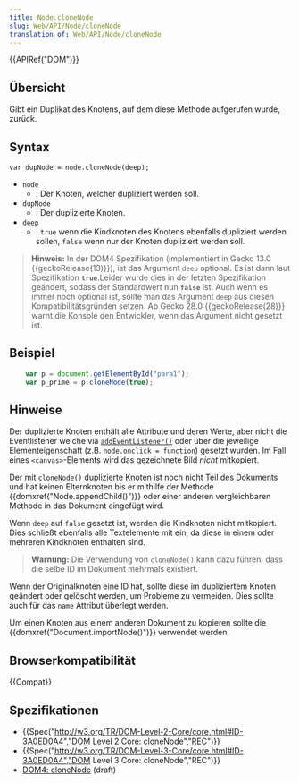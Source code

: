 ```yaml
---
title: Node.cloneNode
slug: Web/API/Node/cloneNode
translation_of: Web/API/Node/cloneNode
---
```

{{APIRef("DOM")}}

## Übersicht

Gibt ein Duplikat des Knotens, auf dem diese Methode aufgerufen wurde, zurück.

## Syntax

    var dupNode = node.cloneNode(deep);

- `node`
  - : Der Knoten, welcher dupliziert werden soll.
- `dupNode`
  - : Der duplizierte Knoten.
- `deep`
  - : `true` wenn die Kindknoten des Knotens ebenfalls dupliziert werden sollen, `false` wenn nur der Knoten dupliziert werden soll.

> **Hinweis:** In der DOM4 Spezifikation (implementiert in Gecko 13.0 {{geckoRelease(13)}}), ist das Argument `deep` optional. Es ist dann laut Spezifikation **`true`**.Leider wurde dies in der letzten Spezifikation geändert, sodass der Standardwert nun **`false`** ist. Auch wenn es immer noch optional ist, sollte man das Argument `deep` aus diesen Kompatibilitätsgründen setzen. Ab Gecko 28.0 {{geckoRelease(28)}} warnt die Konsole den Entwickler, wenn das Argument nicht gesetzt ist.

## Beispiel

```js
    var p = document.getElementById("para1");
    var p_prime = p.cloneNode(true);
```

## Hinweise

Der duplizierte Knoten enthält alle Attribute und deren Werte, aber nicht die Eventlistener welche via [`addEventListener()`](/de/docs/DOM/element.addEventListener) oder über die jeweilige Elementeigenschaft (z.B. `node.onclick = function`) gesetzt wurden. Im Fall eines `<canvas>`-Elements wird das gezeichnete Bild _nicht_ mitkopiert.

Der mit `cloneNode()` duplizierte Knoten ist noch nicht Teil des Dokuments und hat keinen Elternknoten bis er mithilfe der Methode {{domxref("Node.appendChild()")}} oder einer anderen vergleichbaren Methode in das Dokument eingefügt wird.

Wenn `deep` auf `false` gesetzt ist, werden die Kindknoten nicht mitkopiert. Dies schließt ebenfalls alle Textelemente mit ein, da diese in einem oder mehreren Kindknoten enthalten sind.

> **Warnung:** Die Verwendung von `cloneNode()` kann dazu führen, dass die selbe ID im Dokument mehrmals existiert.

Wenn der Originalknoten eine ID hat, sollte diese im dupliziertem Knoten geändert oder gelöscht werden, um Probleme zu vermeiden. Dies sollte auch für das `name` Attribut überlegt werden.

Um einen Knoten aus einem anderen Dokument zu kopieren sollte die {{domxref("Document.importNode()")}} verwendet werden.

## Browserkompatibilität

{{Compat}}

## Spezifikationen

- {{Spec("http://w3.org/TR/DOM-Level-2-Core/core.html#ID-3A0ED0A4","DOM Level 2 Core: cloneNode","REC")}}
- {{Spec("http://w3.org/TR/DOM-Level-3-Core/core.html#ID-3A0ED0A4","DOM Level 3 Core: cloneNode","REC")}}
- [DOM4: cloneNode](http://dvcs.w3.org/hg/domcore/raw-file/tip/Overview.html#dom-node-clonenode) (draft)
